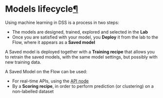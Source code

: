 Models lifecycle[¶](#models-lifecycle "Permalink to this heading")
==================================================================


Using machine learning in DSS is a process in two steps:


* The models are designed, trained, explored and selected in the **Lab**
* Once you are satisfied with your model, you **Deploy** it from the lab to the Flow, where it appears as a **Saved model**


A Saved model is deployed together with a **Training recipe** that allows you to retrain the saved models, with the same model settings, but possibly with new training data.


A Saved Model on the Flow can be used:


* For real\-time APIs, using the [API node](../apinode/index.html)
* By a **Scoring recipe**, in order to perform prediction (or clustering) on a non\-labelled dataset